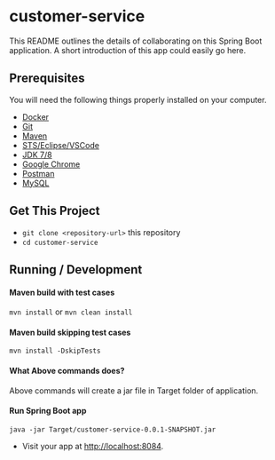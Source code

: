 # customer-service
This README outlines the details of collaborating on this Spring Boot application.
A short introduction of this app could easily go here.

## Prerequisites

You will need the following things properly installed on your computer.
* [Docker]()
* [Git](https://git-scm.com/)
* [Maven]()
* [STS/Eclipse/VSCode]()
* [JDK 7/8]()
* [Google Chrome](https://google.com/chrome/)
* [Postman]()
* [MySQL]()

## Get This Project

* `git clone <repository-url>` this repository
* `cd customer-service`

## Running / Development
#### Maven build with test cases
`mvn install`
or
`mvn clean install`

#### Maven build skipping test cases
`mvn install -DskipTests`

#### What Above commands does?
Above commands will create a jar file in Target folder of application.

#### Run Spring Boot app
```
java -jar Target/customer-service-0.0.1-SNAPSHOT.jar
```

* Visit your app at [http://localhost:8084](http://localhost:8084).
